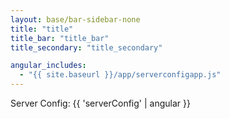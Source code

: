 ```yaml
---
layout: base/bar-sidebar-none
title: "title"
title_bar: "title_bar"
title_secondary: "title_secondary"

angular_includes:
  - "{{ site.baseurl }}/app/serverconfigapp.js"
---
```


<div ng-app="serverConfigApp" ng-controller="serverConfigController" ng-strict-di>
Server Config: {{ 'serverConfig' | angular }}<br>
</div>
